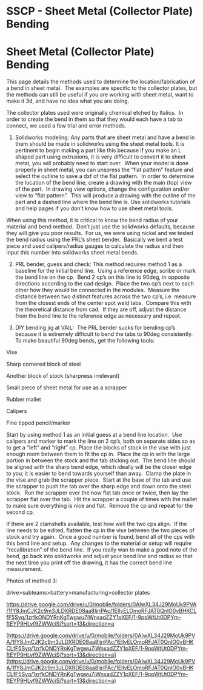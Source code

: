 # SSCP - Sheet Metal (Collector Plate) Bending

# Sheet Metal (Collector Plate) Bending

This page details the methods used to determine the location/fabrication of a bend in sheet metal.  The examples are specific to the collector plates, but the methods can still be useful if you are working with sheet metal, want to make it 3d, and have no idea what you are doing.

The collector plates used were originally chemical etched by Italics.  In order to create the bend in them so that they would each have a tab to connect, we used a few trial and error methods.

1. Solidworks modeling: Any parts that are sheet metal and have a bend in them should be made in solidworks using the sheet metal tools. It is pertinent to begin making a part like this because if you make an L shaped part using extrusions, it is very difficult to convert it to sheet metal, you will probably need to start over.  When your model is done properly in sheet metal, you can unspress the “flat pattern” feature and select the outline to save a dxf of the flat pattern.  In order to determine the location of the bend line, create a drawing with the main (top) view of the part.  In drawing view options, change the configuration and/or view to “flat pattern”.  This will produce a drawing with the outline of the part and a dashed line where the bend line is. Use solidworks tutorials and help pages if you don’t know how to use sheet metal tools.

When using this method, it is critical to know the bend radius of your material and bend method.  Don’t just use the solidworks defaults, because they will give you poor results.  For us, we were using nickel and we tested the bend radius using the PRL’s sheet bender.  Basically we bent a test piece and used calipers/radius gauges to calculate the radius and then input this number into solidworks sheet metal bends.

2. PRL bender, guess and check: This method requires method 1 as a baseline for the initial bend line.  Using a reference edge, scribe or mark the bend line on the cp.  Bend 2 cp’s on this line to 90deg, in opposite directions according to the cad design.  Place the two cp’s next to each other how they would be connected in the modules.  Measure the distance between two distinct features across the two cp’s, i.e. measure from the closest ends of the center spot weld tabs.  Compare this with the theoretical distance from cad.  If they are off, adjust the distance from the bend line to the reference edge as necessary and repeat.

3. DIY bending jig at VAIL:  The PRL bender sucks for bending cp’s because it is extremely difficult to bend the tabs to 90deg consistently.  To make beautiful 90deg bends, get the following tools:

Vise

Sharp cornered block of steel

Another block of stock (sharpness irrelevant)

Small piece of sheet metal for use as a scrapper

Rubber mallet

Calipers

Fine tipped pencil/marker

Start by using method 1 as an initial guess at a bend line location.  Use calipers and marker to mark the line on 2 cp’s, both on separate sides so as to get a “left” and “right” cp. Place the blocks of stock in the vise with just enough room between them to fit the cp in.  Place the cp in with the large portion in between the stock and the tab sticking out.  The bend line should be aligned with the sharp bend edge, which ideally will be the closer edge to you; it is easier to bend towards yourself than away.  Clamp the plate in the vise and grab the scrapper piece.  Start at the base of the tab and use the scrapper to push the tab over the sharp edge and down onto the steel stock.  Run the scrapper over the now flat tab once or twice, then lay the scrapper flat over the tab.  Hit the scrapper a couple of times with the mallet to make sure everything is nice and flat.  Remove the cp and repeat for the second cp.

If there are 2 clamshells available, test how well the two cps align.  If the line needs to be edited, flatten the cp in the vise between the two pieces of stock and try again.  Once a good number is found, bend all of the cps with this bend line and setup.  Any changes to the material or setup will require “recalibration” of the bend line.  If you really wan to make a good note of the bend, go back into solidworks and adjust your bend line and radius so that the next time you print off the drawing, it has the correct bend line measurement.

Photos of method 3:

drive>subteams>battery>manufacturing>collector plates

https://drive.google.com/drive/u/0/mobile/folders/0AIwXL34J29MoUk9PVA/1fY8JmCJK2c9m3JLDXRDE08aa8IjriPAc/1EIlvELOmoRFJAT0QnlO0vBHKCLfF5Syq/1zrfkONDYRnKgTwgwu7iWnxadZZY1pXEF/1-9ppWtUt0DPYm-ftEYP9HLvf9ZWWciSj?sort=13&direction=a

[https://drive.google.com/drive/u/0/mobile/folders/0AIwXL34J29MoUk9PVA/1fY8JmCJK2c9m3JLDXRDE08aa8IjriPAc/1EIlvELOmoRFJAT0QnlO0vBHKCLfF5Syq/1zrfkONDYRnKgTwgwu7iWnxadZZY1pXEF/1-9ppWtUt0DPYm-ftEYP9HLvf9ZWWciSj?sort=13&direction=a](https://drive.google.com/drive/u/0/mobile/folders/0AIwXL34J29MoUk9PVA/1fY8JmCJK2c9m3JLDXRDE08aa8IjriPAc/1EIlvELOmoRFJAT0QnlO0vBHKCLfF5Syq/1zrfkONDYRnKgTwgwu7iWnxadZZY1pXEF/1-9ppWtUt0DPYm-ftEYP9HLvf9ZWWciSj?sort=13&direction=a)


